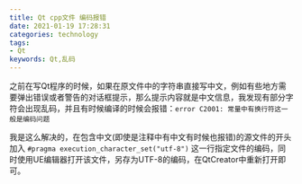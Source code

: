 ```yaml
---
title: Qt cpp文件 编码报错
date: 2021-01-19 17:28:31
categories: technology
tags:
- Qt
keywords: Qt,乱码
---
```


之前在写Qt程序的时候，如果在原文件中的字符串直接写中文，例如有些地方需要弹出错误或者警告的对话框提示，那么提示内容就是中文信息，我发现有部分字符会出现乱码，并且有时候编译的时候会报错：```error C2001: 常量中有换行符这一般是编码问题```

我是这么解决的，在包含中文(即使是注释中有中文有时候也报错)的源文件的开头加入 ```#pragma execution_character_set("utf-8")``` 这一行指定文件的编码，同时使用UE编辑器打开该文件，另存为UTF-8的编码，在QtCreator中重新打开即可。